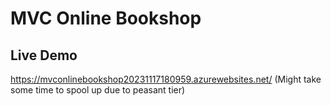 # MVC Online Bookshop

## Live Demo
https://mvconlinebookshop20231117180959.azurewebsites.net/
(Might take some time to spool up due to peasant tier)
